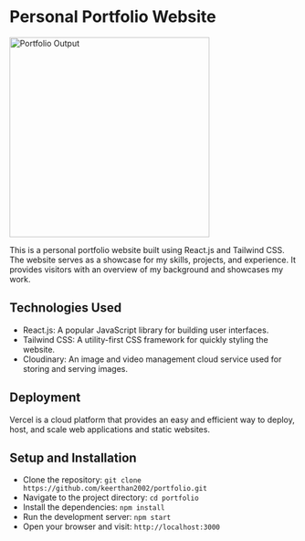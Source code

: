 # Personal Portfolio Website
<img src="https://res.cloudinary.com/dg7etzwks/image/upload/v1683852442/portfolioProjects/hvkhtstbi2k6impy4mtu.png" alt="Portfolio Output" style="height: 350px; width: auto;" />

This is a personal portfolio website built using React.js and Tailwind CSS. The website serves as a showcase for my skills, projects, and experience. It provides visitors with an overview of my background and showcases my work.

## Technologies Used
- React.js: A popular JavaScript library for building user interfaces.
- Tailwind CSS: A utility-first CSS framework for quickly styling the website.
- Cloudinary: An image and video management cloud service used for storing and serving images.
  
## Deployment
Vercel is a cloud platform that provides an easy and efficient way to deploy, host, and scale web applications and static websites.

## Setup and Installation
- Clone the repository: `git clone https://github.com/keerthan2002/portfolio.git`
- Navigate to the project directory: `cd portfolio`
- Install the dependencies: `npm install`
- Run the development server: `npm start`
- Open your browser and visit: `http://localhost:3000`


